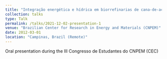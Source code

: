 ```yaml
---
title: "Integração energética e hídrica em biorrefinarias de cana-de-açúcar de primeira geração"
collection: talks
type: Talk
permalink: /talks/2021-12-02-presentation-1
venue: "Brazilian Center for Research in Energy and Materials (CNPEM)"
date: 2012-03-01
location: "Campinas, Brazil (Remote)"
---
```


Oral presentation during the III Congresso de Estudantes do CNPEM (CEC)

